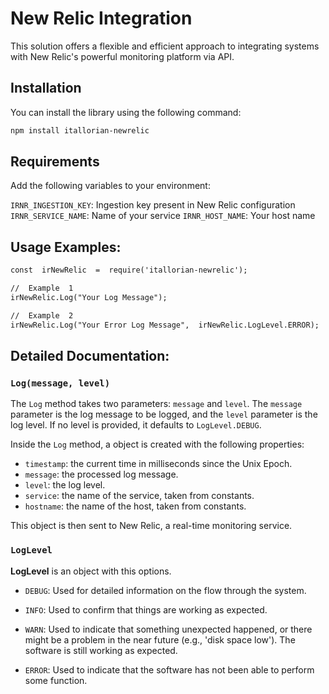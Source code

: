 
# New Relic Integration

This solution offers a flexible and efficient approach to integrating systems with New Relic's powerful monitoring platform via API.

## Installation

You can install the library using the following command:

```bash
npm install itallorian-newrelic
```

## Requirements

Add the following variables to your environment:

`IRNR_INGESTION_KEY`: Ingestion key present in New Relic configuration
`IRNR_SERVICE_NAME`: Name of your service
`IRNR_HOST_NAME`: Your host name

## **Usage  Examples:**

```markdown
const  irNewRelic  =  require('itallorian-newrelic');

//  Example  1
irNewRelic.Log("Your Log Message"); 

//  Example  2
irNewRelic.Log("Your Error Log Message",  irNewRelic.LogLevel.ERROR);
``` 
  
## **Detailed  Documentation:**


### `Log(message, level)`

The  `Log`  method takes two parameters:  `message`  and  `level`. The  `message`  parameter is the log message to be logged, and the  `level`  parameter is the log level. If no level is provided, it defaults to  `LogLevel.DEBUG`.

Inside the  `Log`  method, a  object is created with the following properties:

-   `timestamp`: the current time in milliseconds since the Unix Epoch.
-   `message`: the processed log message.
-   `level`: the log level.
-   `service`: the name of the service, taken from constants.
-   `hostname`: the name of the host, taken from constants.

This  object is then sent to New Relic, a real-time monitoring service.

### `LogLevel`
**LogLevel** is an object with this options.

 - `DEBUG`: Used for detailed information on the flow through the system.
   
 - `INFO`: Used to confirm that things are working as expected.
   
 -  `WARN`: Used to indicate that something unexpected happened, or there
   might be a problem in the near future (e.g., 'disk space low'). The
   software is still working as expected.
   
 -  `ERROR`: Used to indicate that the software has not been able to
   perform some function.